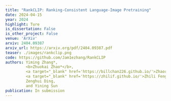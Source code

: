 ```yaml
---
title: "RankCLIP: Ranking-Consistent Language-Image Pretraining"
date: 2024-04-15
year: 2024
highlight: Ture
is_dissertation: False
is_other_project: False
venue: 'ArXiv'
arxiv: 2404.09387
arxiv_url: https://arxiv.org/pdf/2404.09387.pdf
teaser: ./images/rankclip.png
code: https://github.com/Jam1ezhang/RankCLIP
authors: Yiming Zhang*,
         <b>Zhuokai Zhao*</b>,
         <a target="_blank" href='https://billchan226.github.io/'>Zhaorun Chen</a>,
         <a target="_blank" href='https://zhilif.github.io/'>Zhili Feng</a>,
         Zenghui Ding,
         and Yining Sun
publication: In submission
---
```

